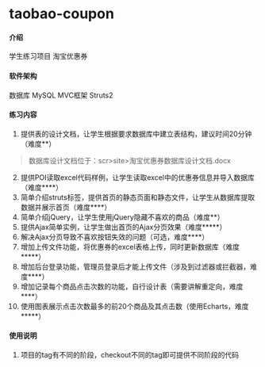 # taobao-coupon

#### 介绍
学生练习项目
淘宝优惠券

#### 软件架构
数据库 MySQL
MVC框架 Struts2

#### 练习内容

1. 提供表的设计文档，让学生根据要求数据库中建立表结构，建议时间20分钟（难度**）
> 数据库设计文档位于：scr>site>淘宝优惠券数据库设计文档.docx

2. 提供POI读取excel代码样例，让学生读取excel中的优惠券信息并导入数据库（难度****）
3. 简单介绍struts标签，提供首页的静态页面和静态文件，让学生从数据库提取数据并展示首页（难度****）
4. 简单介绍jQuery，让学生使用jQuery隐藏不喜欢的商品（难度**）
5. 提供Ajax简单实例，让学生做出首页的Ajax分页效果（难度*****）
6. 解决Ajax分页导致不喜欢按钮失效的问题（可选，难度****）
7. 增加上传文件功能，将优惠券的excel表格上传，同时更新数据库（难度*****）
8. 增加后台登录功能，管理员登录后才能上传文件（涉及到过滤器或拦截器，难度****）
9. 增加记录每个商品点击次数的功能，自行设计表（需要讲解重定向，难度****）
10. 使用图表展示点击次数最多的前20个商品及其点击数（使用Echarts，难度*****）


#### 使用说明

1. 项目的tag有不同的阶段，checkout不同的tag即可提供不同阶段的代码
